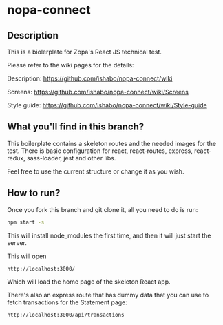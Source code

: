 # nopa-connect

## Description
This is a biolerplate for Zopa's React JS technical test.

Please refer to the wiki pages for the details:

Description: https://github.com/ishabo/nopa-connect/wiki

Screens: https://github.com/ishabo/nopa-connect/wiki/Screens

Style guide: https://github.com/ishabo/nopa-connect/wiki/Style-guide

## What you'll find in this branch?
This boilerplate contains a skeleton routes and the needed images for the test.
There is basic configuration for react, react-routes, express, react-redux, sass-loader, jest and other libs.

Feel free to use the current structure or change it as you wish. 

## How to run?

Once you fork this branch and git clone it, all you need to do is run:

```sh
npm start -s
```

This will install node_modules the first time, and then it will just start the server.

This will open 
```
http://localhost:3000/ 
```
Which will load the home page of the skeleton React app.

There's also an express route that has dummy data that you can use to fetch transactions for the Statement page:
```
http://localhost:3000/api/transactions
```

